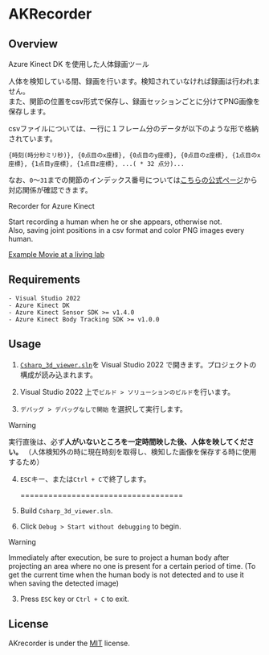 # AKRecorder
## Overview
Azure Kinect DK を使用した人体録画ツール

人体を検知している間、録画を行います。検知されていなければ録画は行われません。<br>また、関節の位置をcsv形式で保存し、録画セッションごとに分けてPNG画像を保存します。

csvファイルについては、一行に１フレーム分のデータが以下のような形で格納されています。
```csv
{時刻(時分秒ミリ秒)}, {0点目のx座標}, {0点目のy座標}, {0点目のz座標}, {1点目のx座標}, {1点目y座標}, {1点目z座標}, ...( * 32 点分)...
```
なお、`0`～`31`までの関節のインデックス番号については[こちらの公式ページ](https://learn.microsoft.com/ja-jp/previous-versions/azure/kinect-dk/body-joints)から対応関係が確認できます。


Recorder for Azure Kinect

Start recording a human when he or she appears, otherwise not.<br>
Also, saving joint positions in a csv format and color PNG images every human.

[Example Movie at a living lab](https://youtu.be/yrhxCEUvvkY)

## Requirements
```
- Visual Studio 2022
- Azure Kinect DK
- Azure Kinect Sensor SDK >= v1.4.0
- Azure Kinect Body Tracking SDK >= v1.0.0
```

## Usage
1. [`Csharp_3d_viewer.sln`](Csharp_3d_viewer.sln)を Visual Studio 2022 で開きます。プロジェクトの構成が読み込まれます。

2. Visual Studio 2022 上で`ビルド > ソリューションのビルド`を行います。

3. `デバッグ > デバッグなしで開始` を選択して実行します。
> [!WARNING]
> 実行直後は、必ず**人がいないところを一定時間映した後、人体を映してください。**
>（人体検知外の時に現在時刻を取得し、検知した画像を保存する時に使用するため）

4. `ESC`キー、または`Ctrl + C`で終了します。

      ===================================
1. Build `Csharp_3d_viewer.sln`.

2. Click `Debug > Start without debugging` to begin.

> [!WARNING]
> Immediately after execution, be sure to project a human body after projecting an area where no one is present for a certain period of time.
> (To get the current time when the human body is not detected and to use it when saving the detected image)

3. Press `ESC` key or `Ctrl + C` to exit.

## License
AKrecorder is under the [MIT](LICENSE) license.

